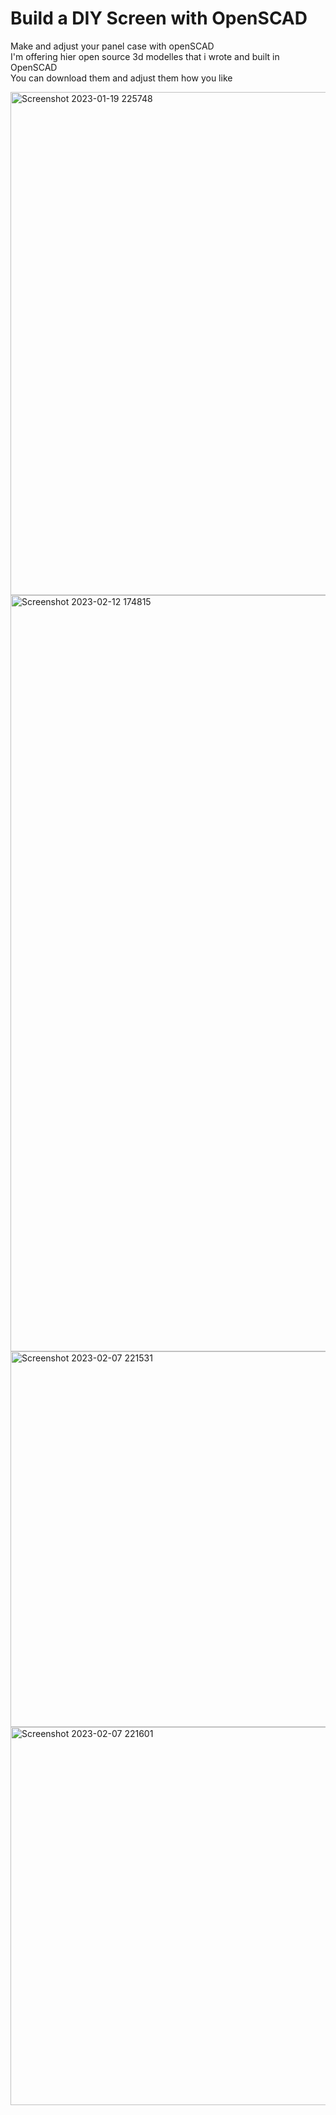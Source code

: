 # Build a DIY Screen with OpenSCAD
Make and adjust your panel case with openSCAD<br/>
I'm offering hier open source 3d modelles that i wrote and built in OpenSCAD<br/>
You can download them and adjust them how you like<br/>


<img width="805" alt="Screenshot 2023-01-19 225748" src="https://user-images.githubusercontent.com/77210953/218324613-1e29d563-1043-4e60-b257-9cec0868a47d.png">
<img width="1210" alt="Screenshot 2023-02-12 174815" src="https://user-images.githubusercontent.com/77210953/218324736-cef1d87b-a733-4471-812e-b4352324f933.png">
<img width="601" alt="Screenshot 2023-02-07 221531" src="https://user-images.githubusercontent.com/77210953/218324623-c200a84e-ec90-4775-9610-c1b46174cd72.png">
<img width="605" alt="Screenshot 2023-02-07 221601" src="https://user-images.githubusercontent.com/77210953/218324627-cbdb4d94-161b-4c39-8287-c2b41aeaf9d4.png">

